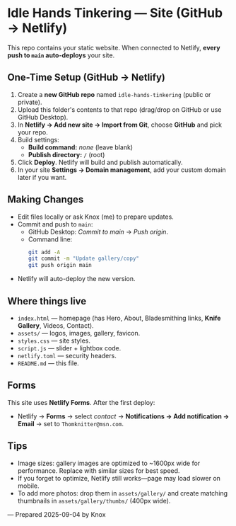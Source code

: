 # Idle Hands Tinkering — Site (GitHub → Netlify)

This repo contains your static website. When connected to Netlify, **every push to `main` auto-deploys** your site.

## One-Time Setup (GitHub → Netlify)
1. Create a **new GitHub repo** named `idle-hands-tinkering` (public or private).
2. Upload this folder's contents to that repo (drag/drop on GitHub or use GitHub Desktop).
3. In **Netlify → Add new site → Import from Git**, choose **GitHub** and pick your repo.
4. Build settings:
   - **Build command:** _none_ (leave blank)
   - **Publish directory:** `/` (root)
5. Click **Deploy**. Netlify will build and publish automatically.
6. In your site **Settings → Domain management**, add your custom domain later if you want.

## Making Changes
- Edit files locally or ask Knox (me) to prepare updates.
- Commit and push to `main`:
  - GitHub Desktop: *Commit to main* → *Push origin*.
  - Command line:
    ```bash
    git add -A
    git commit -m "Update gallery/copy"
    git push origin main
    ```
- Netlify will auto-deploy the new version.

## Where things live
- `index.html` — homepage (has Hero, About, Bladesmithing links, **Knife Gallery**, Videos, Contact).
- `assets/` — logos, images, gallery, favicon.
- `styles.css` — site styles.
- `script.js` — slider + lightbox code.
- `netlify.toml` — security headers.
- `README.md` — this file.

## Forms
This site uses **Netlify Forms**. After the first deploy:
- Netlify → **Forms** → select *contact* → **Notifications → Add notification → Email** → set to `Thomknitter@msn.com`.

## Tips
- Image sizes: gallery images are optimized to ~1600px wide for performance. Replace with similar sizes for best speed.
- If you forget to optimize, Netlify still works—page may load slower on mobile.
- To add more photos: drop them in `assets/gallery/` and create matching thumbnails in `assets/gallery/thumbs/` (400px wide).

— Prepared 2025-09-04 by Knox
